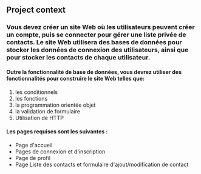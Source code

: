 ## Project context
### Vous devez créer un site Web où les utilisateurs peuvent créer un compte, puis se connecter pour gérer une liste privée de contacts. Le site Web utilisera des bases de données pour stocker les données de connexion des utilisateurs, ainsi que pour stocker les contacts de chaque utilisateur.
#### Outre la fonctionnalité de base de données, vous devrez utiliser des fonctionnalités pour construire le site Web telles que:

1. les conditionnels
2. les fonctions
3. la programmation orientée objet
4. la validation de formulaire
5. Utilisation de HTTP

#### Les pages requises sont les suivantes :

- Page d'accueil
- Pages de connexion et d'inscription
- Page de profil
- Page Liste des contacts et formulaire d'ajout/modification de contact